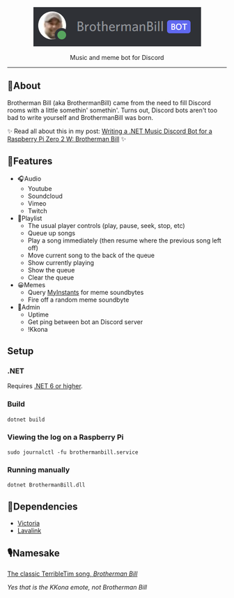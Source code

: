<div align="center">
	<img src="readme/top.png" />
	<p>Music and meme bot for Discord<p>
</div>


---

## 🤔About
Brotherman Bill (aka BrothermanBill) came from the need to fill Discord rooms with a little somethin' somethin'. Turns out, Discord bots aren't too bad to write yourself and BrothermanBill was born.  

✨ Read all about this in my post: [Writing a .NET Music Discord Bot for a Raspberry Pi Zero 2 W: Brotherman Bill](https://www.nikouusitalo.com/blog/writing-a-net-music-discord-bot-for-a-raspberry-pi-zero-2-w-brotherman-bill/) ✨

## 📝Features
- 🎧Audio
	- Youtube
	- Soundcloud
	- Vimeo
	- Twitch
- 🔀Playlist 
	- The usual player controls (play, pause, seek, stop, etc)
	- Queue up songs
	- Play a song immediately (then resume where the previous song left off)
	- Move current song to the back of the queue
	- Show currently playing
	- Show the queue
	- Clear the queue
- 😀Memes
	- Query [MyInstants](https://www.myinstants.com/search/?name=Meme) for meme soundbytes 
	- Fire off a random meme soundbyte
- 🧰Admin
	- Uptime
	- Get ping between bot an Discord server
	- !Kkona

## Setup

### .NET
Requires [.NET 6 or higher](https://dotnet.microsoft.com/en-us/download).

### Build
```
dotnet build
```

### Viewing the log on a Raspberry Pi
```
sudo journalctl -fu brothermanbill.service 
```

### Running manually
```
dotnet BrothermanBill.dll
```

## 🧱Dependencies
- [Victoria](https://github.com/Yucked/Victoria/)
- [Lavalink](https://github.com/freyacodes/Lavalink)

## 🎙️Namesake
[The classic TerribleTim song, *Brotherman Bill*](https://www.youtube.com/watch?v=qkUVToIfrKg)


*Yes that is the KKona emote, not Brotherman Bill*